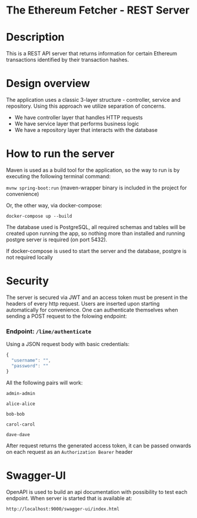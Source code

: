 # The Ethereum Fetcher - REST Server

# Description

This is a REST API server that returns information for certain Ethereum transactions identified by their transaction
hashes.

# Design overview

The application uses a classic 3-layer structure - controller, service and repository.
Using this approach we utilize separation of concerns.

* We have controller layer that handles HTTP requests
* We have service layer that performs business logic
* We have a repository layer that interacts with the database

# How to run the server

Maven is used as a build tool for the application, so the way to run is by executing the following terminal command:

`mvnw spring-boot:run` (maven-wrapper binary is included in the project for convenience)

Or, the other way, via docker-compose:

`docker-compose up --build`

The database used is PostgreSQL, all required schemas and tables will be created upon running the app,
so nothing more than installed and running postgre server is required (on port 5432).

If docker-compose is used to start the server and the database, postgre is not required locally

# Security
The server is secured via JWT and an access token must be present in the headers
of every http request.
Users are inserted upon starting automatically for convenience.
One can authenticate themselves when sending a POST request to the folowing endpoint:
### Endpoint: `/lime/authenticate`
Using a JSON request body with basic credentials:
```jsx
{
  "username": "",
  "password": ""
}
```
All the following pairs will work:

`admin-admin`

`alice-alice`

`bob-bob`

`carol-carol`

`dave-dave`

After request returns the generated access token, it can be passed onwards
on each request as an `Authorization Bearer` header

# Swagger-UI
OpenAPI is used to build an api documentation with possibility to test each endpoint. When server is started that is available at:

`http://localhost:9000/swagger-ui/index.html`